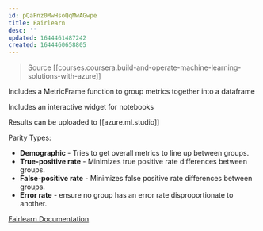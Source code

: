 ```yaml
---
id: pQaFnz0MwHsoQqMwAGwpe
title: Fairlearn
desc: ''
updated: 1644461487242
created: 1644460658805
---
```


> Source [[courses.coursera.build-and-operate-machine-learning-solutions-with-azure]]

Includes a MetricFrame function to group metrics together into a dataframe

Includes an interactive widget for notebooks

Results can be uploaded to [[azure.ml.studio]]

Parity Types:

- **Demographic** - Tries to get overall metrics to line up between groups.
- **True-positive rate** - Minimizes true positive rate differences between groups.
- **False-positive rate** - Minimizes false positive rate differences between groups.
- **Error rate** - ensure no group has an error rate disproportionate to another.

[Fairlearn Documentation](https://github.com/fairlearn/fairlearn)